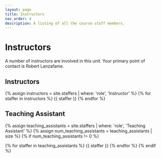 ```yaml
---
layout: page
title: Instructors
nav_order: 4
description: A listing of all the course staff members.
---
```


# Instructors

A number of instructors are involved in this unit. Your primary point of contact is Robert Lanzafame.
## Instructors

{% assign instructors = site.staffers | where: 'role', 'Instructor' %}
{% for staffer in instructors %}
{{ staffer }}
{% endfor %}

## Teaching Assistant

{% assign teaching_assistants = site.staffers | where: 'role', 'Teaching Assistant' %}
{% assign num_teaching_assistants = teaching_assistants | size %}
{% if num_teaching_assistants != 0 %}

{% for staffer in teaching_assistants %}
{{ staffer }}
{% endfor %}
{% endif %}
